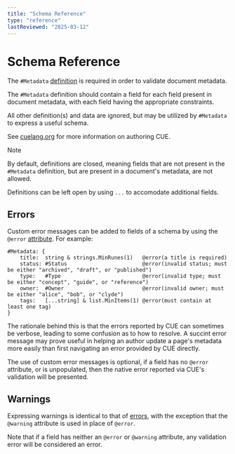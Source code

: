 ```yaml
---
title: "Schema Reference"
type: "reference"
lastReviewed: "2025-03-12"
---
```

# Schema Reference

The `#Metadata` [definition](https://cuelang.org/docs/reference/spec/#definitions-and-hidden-fields)
is required in order to validate document metadata.

The `#Metadata` definition should contain a field for each field present in
document metadata, with each field having the appropriate constraints.

All other definition(s) and data are ignored, but may be utilized by `#Metadata`
to express a useful schema.

See [cuelang.org](https://cuelang.org/) for more information on authoring CUE.

> [!NOTE]
> By default, definitions are closed, meaning fields that are not present in
> the `#Metadata` definition, but are present in a document's metadata, are not
> allowed.
>
> Definitions can be left open by using `...` to accomodate additional fields.

## Errors

Custom error messages can be added to fields of a schema by using the `@error`
[attribute](https://cuelang.org/docs/reference/spec/#attributes). For example:

```cue
#Metadata: {
	title:  string & strings.MinRunes(1)   @error(a title is required)
	status: #Status                        @error(invalid status; must be either "archived", "draft", or "published")
	type:   #Type                          @error(invalid type; must be either "concept", "guide", or "reference")
	owner:  #Owner                         @error(invalid owner; must be either "alice", "bob", or "clyde")
	tags:   [...string] & list.MinItems(1) @error(must contain at least one tag)
}
```

The rationale behind this is that the errors reported by CUE can sometimes be
verbose, leading to some confusion as to how to resolve. A succint error message
may prove useful in helping an author update a page's metadata more easily than
first navigating an error provided by CUE directly.

The use of custom error messages is optional, if a field has no `@error`
attribute, or is unpopulated, then the native error reported via CUE's
validation will be presented.

## Warnings

Expressing warnings is identical to that of [errors](#errors), with the
exception that the `@warning` attribute is used in place of `@error`.

Note that if a field has neither an `@error` or `@warning` attribute, any
validation error will be considered an error.

